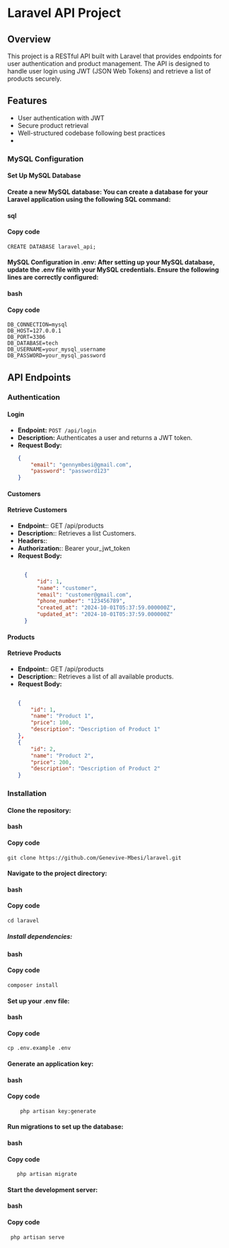 # Laravel API Project

## Overview
This project is a RESTful API built with Laravel that provides endpoints for user authentication and product management. The API is designed to handle user login using JWT (JSON Web Tokens) and retrieve a list of products securely.

## Features
- User authentication with JWT
- Secure product retrieval
- Well-structured codebase following best practices
- 
### MySQL Configuration
#### Set Up MySQL Database
#### Create a new MySQL database: You can create a database for your Laravel application using the following SQL command:

#### sql
#### Copy code
    CREATE DATABASE laravel_api;
    
#### MySQL Configuration in .env: After setting up your MySQL database, update the .env file with your MySQL credentials. Ensure the following lines are correctly configured:

#### bash
#### Copy code

    DB_CONNECTION=mysql
    DB_HOST=127.0.0.1
    DB_PORT=3306
    DB_DATABASE=tech
    DB_USERNAME=your_mysql_username
    DB_PASSWORD=your_mysql_password

## API Endpoints

### Authentication

#### Login
- **Endpoint:** `POST /api/login`
- **Description:** Authenticates a user and returns a JWT token.
- **Request Body:**
  ```json
  {
      "email": "gennymbesi@gmail.com",
      "password": "password123"
  }

#### Customers
#### Retrieve Customers
- **Endpoint:**: GET /api/products
- **Description:**: Retrieves a list Customers.
- **Headers:**:
- **Authorization:**: Bearer your_jwt_token
- **Request Body:**
  ```json

    {
        "id": 1,
        "name": "customer",
        "email": "customer@gmail.com",
        "phone_number": "123456789",
        "created_at": "2024-10-01T05:37:59.000000Z",
        "updated_at": "2024-10-01T05:37:59.000000Z"
    }

#### Products
#### Retrieve Products
- **Endpoint:**: GET /api/products
- **Description:**: Retrieves a list of all available products.
- **Request Body:**
    ```json
  
    {
        "id": 1,
        "name": "Product 1",
        "price": 100,
        "description": "Description of Product 1"
    },
    {
        "id": 2,
        "name": "Product 2",
        "price": 200,
        "description": "Description of Product 2"
    }

### Installation
#### Clone the repository:
#### bash
#### Copy code   

    git clone https://github.com/Genevive-Mbesi/laravel.git

#### Navigate to the project directory:
#### bash
#### Copy code
    cd laravel
##### Install dependencies:
#### bash
#### Copy code
    composer install
#### Set up your .env file:
#### bash
#### Copy code
    cp .env.example .env
#### Generate an application key:
#### bash
#### Copy code
        php artisan key:generate
#### Run migrations to set up the database:
#### bash
#### Copy code
       php artisan migrate
#### Start the development server:
#### bash
#### Copy code
     php artisan serve
